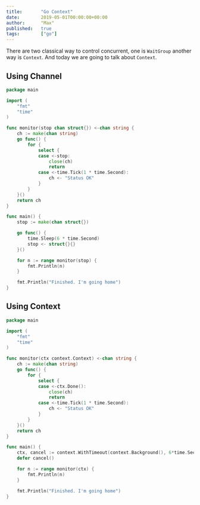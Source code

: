 ```yaml
---
title:       "Go Context"
date:        2019-05-01T00:00:00+00:00
author:      "Max"
published:   true
tags:        ["go"]
---
```


There are two classical way to control concurrent, one is `WaitGroup` another way is `Context`. And today we are going to talk about `Context`.

## Using Channel

```go
package main

import (
	"fmt"
	"time"
)

func monitor(stop chan struct{}) <-chan string {
	ch := make(chan string)
	go func() {
		for {
			select {
			case <-stop:
				close(ch)
				return
			case <-time.Tick(1 * time.Second):
				ch <- "Status OK"
			}
		}
	}()
	return ch
}

func main() {
	stop := make(chan struct{})

	go func() {
		time.Sleep(6 * time.Second)
		stop <- struct{}{}
	}()

	for n := range monitor(stop) {
		fmt.Println(n)
	}

	fmt.Println("Finished. I'm going home")
}
```

## Using Context

```go
package main

import (
	"fmt"
	"time"
)

func monitor(ctx context.Context) <-chan string {
	ch := make(chan string)
	go func() {
		for {
			select {
			case <-ctx.Done():
				close(ch)
				return
			case <-time.Tick(1 * time.Second):
				ch <- "Status OK"
			}
		}
	}()
	return ch
}

func main() {
	ctx, cancel := context.WithTimeout(context.Background(), 6*time.Second)
	defer cancel()

	for n := range monitor(ctx) {
		fmt.Println(n)
	}

	fmt.Println("Finished. I'm going home")
}
```
